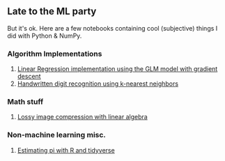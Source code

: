 ## Late to the ML party
But it's ok. Here are a few notebooks containing cool (subjective) things I did with Python & NumPy.

### Algorithm Implementations
1. [Linear Regression implementation using the GLM model with gradient descent](./ml/glm-lr/glm-lr.ipynb)
2. [Handwritten digit recognition using k-nearest neighbors](./ml/knn-mnist/knn-mnist.ipynb)

### Math stuff
1. [Lossy image compression with linear algebra](./math/svd_approx/image_compression.ipynb)

### Non-machine learning misc.
1. [Estimating pi with R and tidyverse](./misc/estimate-pi/estimate_pi.pdf)
